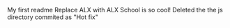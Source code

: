 My first readme
Replace ALX with ALX School is so cool!
Deleted the the js directory
commited as "Hot fix"
